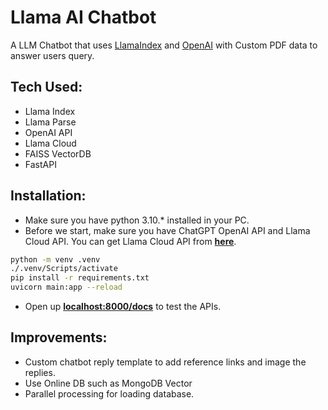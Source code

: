 # Llama AI Chatbot

A LLM Chatbot that uses [LlamaIndex](https://www.llamaindex.ai/) and [OpenAI](https://openai.com/) with Custom PDF data to answer users query.

## Tech Used:
- Llama Index
- Llama Parse
- OpenAI API
- Llama Cloud
- FAISS VectorDB
- FastAPI


## Installation:

- Make sure you have python 3.10.* installed in your PC.
- Before we start, make sure you have ChatGPT OpenAI API and Llama Cloud API. You can get Llama Cloud API from [**here**](https://cloud.llamaindex.ai/).

```bash
python -m venv .venv
./.venv/Scripts/activate
pip install -r requirements.txt
uvicorn main:app --reload
```

- Open up [**localhost:8000/docs**](http://localhost:8000/docs) to test the APIs.


## Improvements:

- Custom chatbot reply template to add reference links and image the replies.
- Use Online DB such as MongoDB Vector
- Parallel processing for loading database.
